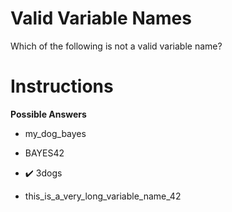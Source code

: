 # Valid Variable Names

Which of the following is not a valid variable name?

# Instructions 

**Possible Answers**

* my_dog_bayes 

* BAYES42

* :heavy_check_mark: 3dogs

* this_is_a_very_long_variable_name_42







